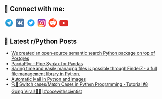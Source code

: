 ## 🔎 Connect with me:
[<img src="https://github.com/bullbesh/bullbesh/blob/main/images/Telegram.png" width="32" height="32" />](https://t.me/bullbesh)
[<img src="https://github.com/bullbesh/bullbesh/blob/main/images/VK.png" width="32" height="32" />](https://vk.com/bullbesh)
[<img src="https://github.com/bullbesh/bullbesh/blob/main/images/Twitter.png" width="32" height="32" />](https://twitter.com/bullbesh1)
[<img src="https://github.com/bullbesh/bullbesh/blob/main/images/Instagram.png" width="32" height="32" />](https://www.instagram.com/bullbesh)
[<img src="https://github.com/bullbesh/bullbesh/blob/main/images/Reddit.png" width="32" height="32" />](https://www.reddit.com/user/bullbesh)
[<img src="https://github.com/bullbesh/bullbesh/blob/main/images/YouTube.png" width="32" height="32" />](https://www.youtube.com/channel/UCtfjRs6uzgq5mfm8S06WTcg)

## 📕 Latest r/Python Posts
<!-- BLOG-POST-LIST:START -->
- [We created an open-source semantic search Python package on top of Postgres](https://www.reddit.com/r/Python/comments/15d1aa5/we_created_an_opensource_semantic_search_python/)
- [PandaPlyr - Pipe Syntax for Pandas](https://www.reddit.com/r/Python/comments/15cz0qh/pandaplyr_pipe_syntax_for_pandas/)
- [Saving time and easily managing files is possible through FinderZ - a full file management library in Python.](https://www.reddit.com/r/Python/comments/15cyndz/saving_time_and_easily_managing_files_is_possible/)
- [Automatic Mail in Python and images](https://www.reddit.com/r/Python/comments/15cw4m2/automatic_mail_in_python_and_images/)
- [🔍🎩 Switch cases/Match Cases in Python Programming - Tutorial #8 Going Viral! 🚀💥| #codewithscientist](https://www.reddit.com/r/Python/comments/15cvv39/switch_casesmatch_cases_in_python_programming/)
<!-- BLOG-POST-LIST:END -->
